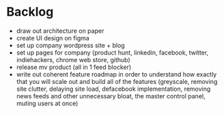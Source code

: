# Backlog

- draw out architecture on paper
- create UI design on figma
- set up company wordpress site + blog
- set up pages for company (product hunt, linkedin, facebook, twitter, indiehackers, chrome web store, github)
- release mv product (all in 1 feed blocker)
- write out coherent feature roadmap in order to understand how exactly that you will scale out and build all of the features (greyscale, removing site clutter, delaying site load, defacebook implementation, removing news feeds and other unnecessary bloat, the master control panel, muting users at once)
